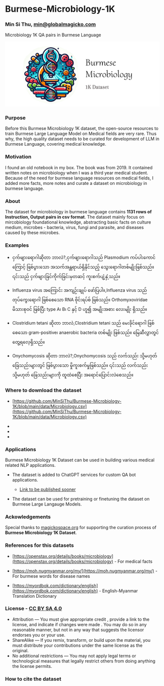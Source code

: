 # Burmese-Microbiology-1K

### **Min Si Thu, [min@globalmagicko.com](min@globalmagicko.com)**

Microbiology 1K QA pairs in Burmese Language 


![Burmese Microbiology 1K - MyanmarGPT](logos/Burmese-Microbiology-1K-Logo.png)

### Purpose

Before this  Burmese Microbiology 1K dataset, the open-source resources to train Burmese Large Language Model on Medical fields are very rare.
Thus why, the high quality dataset needs to be curated for development of LLM in Burmese Language, covering medical knowledge.

### Motivation

I found an old notebook in my box. The book was from 2019. It contained written notes on microbiology when I was a third year medical student. Because of the need for burmese language resources on medical fields, I added more facts, more notes and curate a dataset on microbiology in burmese language.

### About

The dataset for microbiology in burmese language contains **1131 rows of Instruction, Output pairs in csv format**.
The dataset mainly focus on mircobiology foundational knowledge, abstracting basic facts on culture medium, microbes - bacteria, virus, fungi and parasite, and diseases caused by these microbes.

### Examples

- ငှက်ဖျားရောဂါဆိုတာ ဘာလဲ?,ငှက်ဖျားရောဂါသည် Plasmodium ကပ်ပါးကောင်ကြောင့် ဖြစ်ပွားသော အသက်အန္တရာယ်ရှိနိုင်သည့် သွေးရောဂါတစ်မျိုးဖြစ်သည်။ ၎င်းသည် ငှက်ဖျားခြင်ကိုက်ခြင်းမှတဆင့် ကူးစက်ပျံ့နှံ့သည်။

- Influenza virus အကြောင်း အကျဉ်းချုပ် ဖော်ပြပါ။,Influenza virus သည် တုပ်ကွေးရောဂါ ဖြစ်စေသော RNA ဗိုင်းရပ်စ် ဖြစ်သည်။ Orthomyxoviridae မိသားစုဝင် ဖြစ်ပြီး type A၊ B၊ C နှင့် D ဟူ၍ အမျိုးအစား လေးမျိုး ရှိသည်။

- Clostridium tetani ဆိုတာ ဘာလဲ,Clostridium tetani သည် မေးခိုင်ရောဂါ ဖြစ်စေသော gram-positive၊ anaerobic bacteria တစ်မျိုး ဖြစ်သည်။ မြေဆီလွှာတွင် တွေ့ရလေ့ရှိသည်။

- Onychomycosis ဆိုတာ ဘာလဲ?,Onychomycosis သည် လက်သည်း သို့မဟုတ် ခြေသည်းများတွင် ဖြစ်ပွားသော မှိုကူးစက်မှုဖြစ်သည်။ ၎င်းသည် လက်သည်း သို့မဟုတ် ခြေသည်းများကို ထူထဲစေပြီး အရောင်ပြောင်းလဲစေသည်။

### Where to download the dataset

- [https://github.com/MinSiThu/Burmese-Microbiology-1K/blob/main/data/Microbiology.csv](https://github.com/MinSiThu/Burmese-Microbiology-1K/blob/main/data/Microbiology.csv)

-

-

-

### Applications

Burmese Microbiology 1K Dataset can be used in building various medical related NLP applications.

- The dataset is added to ChatGPT services for custom QA bot applications.
    - [Link to be published sooner]()

- The dataset can be used for pretraining or finetuning the dataset on Burmese Large Langauge Models.

### Ackowledgements

Special thanks to [magickospace.org](magickospace.org) for supporting the curation process of **Burmese Microbiology 1K Dataset**.

### References for this datasets 

- [https://openstax.org/details/books/microbiology](https://openstax.org/details/books/microbiology) - For medical facts

- [https://moh.nugmyanmar.org/my/](https://moh.nugmyanmar.org/my/) - For burmese words for disease names

- [https://myordbok.com/dictionary/english](https://myordbok.com/dictionary/english) - English-Myanmar Translation Dictionary

### License - **[CC BY SA 4.0](https://creativecommons.org/licenses/by-sa/4.0/)**


- Attribution — You must give appropriate credit , provide a link to the license, and indicate if changes were made . You may do so in any reasonable manner, but not in any way that suggests the licensor endorses you or your use.
- ShareAlike — If you remix, transform, or build upon the material, you must distribute your contributions under the same license as the original.
- No additional restrictions — You may not apply legal terms or technological measures that legally restrict others from doing anything the license permits.

### How to cite the dataset

